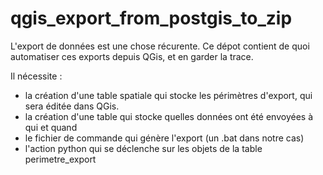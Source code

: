# qgis_export_from_postgis_to_zip

L'export de données est une chose récurente.
Ce dépot contient de quoi automatiser ces exports depuis QGis, et en garder la trace.

Il nécessite :
  * la création d'une table spatiale qui stocke les périmètres d'export, qui sera éditée dans QGis.
  * la création d'une table qui stocke quelles données ont été envoyées à qui et quand
  * le fichier de commande qui génère l'export (un .bat dans notre cas)
  * l'action python qui se déclenche sur les objets de la table perimetre_export
